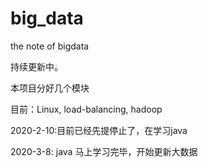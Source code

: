 # big_data
the note of bigdata



持续更新中。

本项目分好几个模块

目前：Linux, load-balancing, hadoop

2020-2-10:目前已经先提停止了，在学习java

2020-3-8: java 马上学习完毕，开始更新大数据

